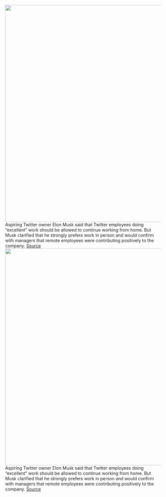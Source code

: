 <img src='https://cdn.vox-cdn.com/thumbor/oEGCtesJyWPMEh2Y_ZbV_MMoiHQ=/0x0:2040x1360/1200x800/filters:focal(857x517:1183x843)/cdn.vox-cdn.com/uploads/chorus_image/image/70983719/VRG_Illo_STK022_K_Radtke_Musk_Stock_Neutral.0.jpg' width='700px' /><br/>
Aspiring Twitter owner Elon Musk said that Twitter employees doing “excellent” work should be allowed to continue working from home. But Musk clarified that he strongly prefers work in person and would confirm with managers that remote employees were contributing positively to the company.
<a href='https://www.theverge.com/2022/6/16/23171070/elon-musk-twitter-takeover-all-hands-meeting-work-from-home'> Source <a/><img src='https://cdn.vox-cdn.com/thumbor/oEGCtesJyWPMEh2Y_ZbV_MMoiHQ=/0x0:2040x1360/1200x800/filters:focal(857x517:1183x843)/cdn.vox-cdn.com/uploads/chorus_image/image/70983719/VRG_Illo_STK022_K_Radtke_Musk_Stock_Neutral.0.jpg' width='700px' /><br/>
Aspiring Twitter owner Elon Musk said that Twitter employees doing “excellent” work should be allowed to continue working from home. But Musk clarified that he strongly prefers work in person and would confirm with managers that remote employees were contributing positively to the company.
<a href='https://www.theverge.com/2022/6/16/23171070/elon-musk-twitter-takeover-all-hands-meeting-work-from-home'> Source <a/>